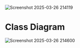 
![Screenshot 2025-03-26 214119](https://github.com/user-attachments/assets/1a2d7152-1e2a-4e5a-b355-41a5997b151c)


# Class Diagram

![Screenshot 2025-03-26 214600](https://github.com/user-attachments/assets/c423682d-0aa9-4a3f-8228-db8dd29ffd0d)
